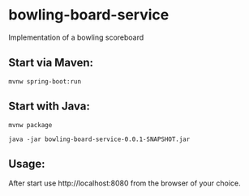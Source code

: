 # bowling-board-service
Implementation of a bowling scoreboard

## Start via Maven:
```
mvnw spring-boot:run
```
## Start with Java:
```
mvnw package

java -jar bowling-board-service-0.0.1-SNAPSHOT.jar
```
## Usage:
After start use http://localhost:8080 from the browser of your choice.
